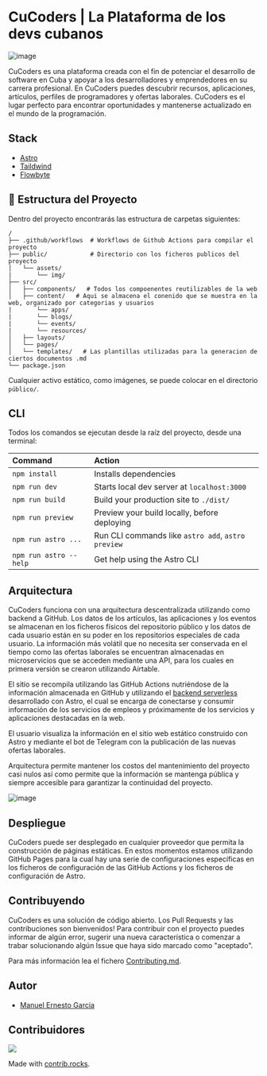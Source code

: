 # CuCoders | La Plataforma de los devs cubanos

![image](https://user-images.githubusercontent.com/53962116/221084096-8354bbea-77dd-416e-8154-581f279ada27.png)

CuCoders es una plataforma creada con el fin de potenciar el desarrollo de software en Cuba y apoyar a los desarrolladores y emprendedores en su carrera profesional. En CuCoders puedes descubrir recursos, aplicaciones, artículos, perfiles de programadores y ofertas laborales. CuCoders es el lugar perfecto para encontrar oportunidades y mantenerse actualizado en el mundo de la programación.

## Stack

- [Astro](https://astro.build/)
- [Taildwind](https://tailwindcss.com/)
- [Flowbyte](https://flowbite.com/)

## 🚀 Estructura del Proyecto

Dentro del proyecto encontrarás las estructura de carpetas siguientes:

```
/
├── .github/workflows  # Workflows de Github Actions para compilar el proyecto
├── public/            # Directorio con los ficheros publicos del proyecto
│   └── assets/
|       └── img/
├── src/
│   ├── components/   # Todos los compoenentes reutilizables de la web
│   ├── content/   # Aqui se almacena el conenido que se muestra en la web, organizado por categorias y usuarios
|       └── apps/
|       └── blogs/
|       └── events/
|       └── resources/
│   ├── layouts/     
│   └── pages/
│   └── templates/   # Las plantillas utilizadas para la generacion de ciertos documentos .md
└── package.json
```

Cualquier activo estático, como imágenes, se puede colocar en el directorio `público/`.

## CLI

Todos los comandos se ejecutan desde la raíz del proyecto, desde una terminal:

| Command                | Action                                             |
| :--------------------- | :------------------------------------------------- |
| `npm install`          | Installs dependencies                              |
| `npm run dev`          | Starts local dev server at `localhost:3000`        |
| `npm run build`        | Build your production site to `./dist/`            |
| `npm run preview`      | Preview your build locally, before deploying       |
| `npm run astro ...`    | Run CLI commands like `astro add`, `astro preview` |
| `npm run astro --help` | Get help using the Astro CLI                       |

## Arquitectura

CuCoders funciona con una arquitectura descentralizada utilizando como backend a GitHub. Los datos de los artículos, las aplicaciones y los eventos se almacenan en los ficheros físicos del repositorio público y los datos de cada usuario están en su poder en los repositorios especiales de cada usuario. La información más volátil que no necesita ser conservada en el tiempo como las ofertas laborales se encuentran almacenadas en microservicios que se acceden mediante una API, para los cuales en primera versión se crearon utilizando Airtable.

El sitio se recompila utilizando las GitHub Actions nutriéndose de la información almacenada en GitHub y utilizando el [backend serverless](https://github.com/CuCodersCommunity/cucoders-backend) desarrollado con Astro, el cual se encarga de conectarse y consumir información de los servicios de empleos y próximamente de los servicios y aplicaciones destacadas en la web.

El usuario visualiza la información en el sitio web estático construido con Astro y mediante el bot de Telegram con la publicación de las nuevas ofertas laborales.

Arquitectura permite mantener los costos del mantenimiento del proyecto casi nulos así como permite que la información se mantenga pública y siempre accesible para garantizar la continuidad del proyecto.

![image](https://user-images.githubusercontent.com/53962116/221088113-980b185a-0241-4388-a94f-92fc59178853.png)

## Despliegue

CuCoders puede ser desplegado en cualquier proveedor que permita la construcción de páginas estáticas. En estos momentos estamos utilizando GitHub Pages para la cual hay una serie de configuraciones específicas en los ficheros de configuración de las GitHub Actions y los ficheros de configuración de Astro.

## Contribuyendo

CuCoders es una solución de código abierto. Los Pull Requests y las contribuciones son bienvenidos! Para contribuir con el proyecto puedes informar de algún error, sugerir una nueva característica o comenzar a trabar solucionando algún Issue que haya sido marcado como "aceptado".

Para más información lea el fichero [Contributing.md](/CONTRIBUTING.md).

## Autor

- [Manuel Ernesto Garcia](https://manuelernestog.github.io/)

## Contribuidores

<a href="https://github.com/CuCodersCommunity/cucoderscommunity.github.io/graphs/contributors">
  <img src="https://contrib.rocks/image?repo=CuCodersCommunity/cucoderscommunity.github.io" />
</a>

Made with [contrib.rocks](https://contrib.rocks).

